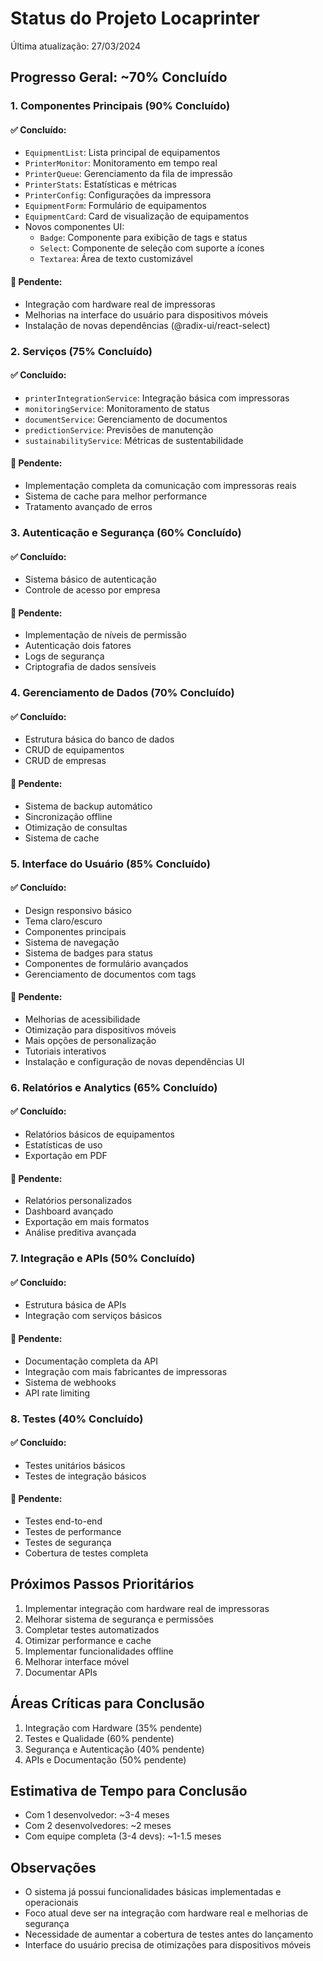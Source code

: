 # Status do Projeto Locaprinter

Última atualização: 27/03/2024

## Progresso Geral: ~70% Concluído

### 1. Componentes Principais (90% Concluído)
#### ✅ Concluído:
- `EquipmentList`: Lista principal de equipamentos
- `PrinterMonitor`: Monitoramento em tempo real
- `PrinterQueue`: Gerenciamento da fila de impressão
- `PrinterStats`: Estatísticas e métricas
- `PrinterConfig`: Configurações da impressora
- `EquipmentForm`: Formulário de equipamentos
- `EquipmentCard`: Card de visualização de equipamentos
- Novos componentes UI:
  - `Badge`: Componente para exibição de tags e status
  - `Select`: Componente de seleção com suporte a ícones
  - `Textarea`: Área de texto customizável

#### 🚧 Pendente:
- Integração com hardware real de impressoras
- Melhorias na interface do usuário para dispositivos móveis
- Instalação de novas dependências (@radix-ui/react-select)

### 2. Serviços (75% Concluído)
#### ✅ Concluído:
- `printerIntegrationService`: Integração básica com impressoras
- `monitoringService`: Monitoramento de status
- `documentService`: Gerenciamento de documentos
- `predictionService`: Previsões de manutenção
- `sustainabilityService`: Métricas de sustentabilidade

#### 🚧 Pendente:
- Implementação completa da comunicação com impressoras reais
- Sistema de cache para melhor performance
- Tratamento avançado de erros

### 3. Autenticação e Segurança (60% Concluído)
#### ✅ Concluído:
- Sistema básico de autenticação
- Controle de acesso por empresa

#### 🚧 Pendente:
- Implementação de níveis de permissão
- Autenticação dois fatores
- Logs de segurança
- Criptografia de dados sensíveis

### 4. Gerenciamento de Dados (70% Concluído)
#### ✅ Concluído:
- Estrutura básica do banco de dados
- CRUD de equipamentos
- CRUD de empresas

#### 🚧 Pendente:
- Sistema de backup automático
- Sincronização offline
- Otimização de consultas
- Sistema de cache

### 5. Interface do Usuário (85% Concluído)
#### ✅ Concluído:
- Design responsivo básico
- Tema claro/escuro
- Componentes principais
- Sistema de navegação
- Sistema de badges para status
- Componentes de formulário avançados
- Gerenciamento de documentos com tags

#### 🚧 Pendente:
- Melhorias de acessibilidade
- Otimização para dispositivos móveis
- Mais opções de personalização
- Tutoriais interativos
- Instalação e configuração de novas dependências UI

### 6. Relatórios e Analytics (65% Concluído)
#### ✅ Concluído:
- Relatórios básicos de equipamentos
- Estatísticas de uso
- Exportação em PDF

#### 🚧 Pendente:
- Relatórios personalizados
- Dashboard avançado
- Exportação em mais formatos
- Análise preditiva avançada

### 7. Integração e APIs (50% Concluído)
#### ✅ Concluído:
- Estrutura básica de APIs
- Integração com serviços básicos

#### 🚧 Pendente:
- Documentação completa da API
- Integração com mais fabricantes de impressoras
- Sistema de webhooks
- API rate limiting

### 8. Testes (40% Concluído)
#### ✅ Concluído:
- Testes unitários básicos
- Testes de integração básicos

#### 🚧 Pendente:
- Testes end-to-end
- Testes de performance
- Testes de segurança
- Cobertura de testes completa

## Próximos Passos Prioritários
1. Implementar integração com hardware real de impressoras
2. Melhorar sistema de segurança e permissões
3. Completar testes automatizados
4. Otimizar performance e cache
5. Implementar funcionalidades offline
6. Melhorar interface móvel
7. Documentar APIs

## Áreas Críticas para Conclusão
1. Integração com Hardware (35% pendente)
2. Testes e Qualidade (60% pendente)
3. Segurança e Autenticação (40% pendente)
4. APIs e Documentação (50% pendente)

## Estimativa de Tempo para Conclusão
- Com 1 desenvolvedor: ~3-4 meses
- Com 2 desenvolvedores: ~2 meses
- Com equipe completa (3-4 devs): ~1-1.5 meses

## Observações
- O sistema já possui funcionalidades básicas implementadas e operacionais
- Foco atual deve ser na integração com hardware real e melhorias de segurança
- Necessidade de aumentar a cobertura de testes antes do lançamento
- Interface do usuário precisa de otimizações para dispositivos móveis
